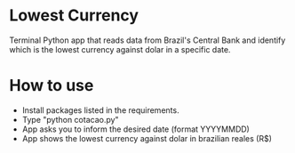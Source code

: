 # Lowest Currency
Terminal Python app that reads data from Brazil's Central Bank and identify which is the lowest currency against dolar in a specific date.

# How to use
- Install packages listed in the requirements.
- Type "python cotacao.py"
- App asks you to inform the desired date (format YYYYMMDD)
- App shows the lowest currency against dolar in brazilian reales (R$)

